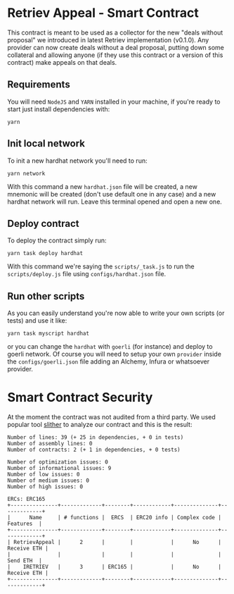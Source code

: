 # Retriev Appeal - Smart Contract

This contract is meant to be used as a collector for the new "deals without proposal" we introduced in latest Retriev implementation (v0.1.0). 
Any provider can now create deals without a deal proposal, putting down some collateral and allowing anyone (if they use this contract or a version of this contract) make appeals on that deals.

## Requirements

You will need `NodeJS` and `YARN` installed in your machine, if you're ready to start just install dependencies with:

```
yarn
```

## Init local network

To init a new hardhat network you'll need to run:
```
yarn network
```

With this command a new `hardhat.json` file will be created, a new mnemonic will be created (don't use default one in any case) and a new hardhat network will run. Leave this terminal opened and open a new one.

## Deploy contract

To deploy the contract simply run:

```
yarn task deploy hardhat
```

With this command we're saying the `scripts/_task.js` to run the `scripts/deploy.js` file using `configs/hardhat.json` file.

## Run other scripts

As you can easily understand you're now able to write your own scripts (or tests) and use it like:

```
yarn task myscript hardhat
```

or you can change the `hardhat` with `goerli` (for instance) and deploy to goerli network. Of course you will need to setup your own `provider` inside the `configs/goerli.json` file adding an Alchemy, Infura or whatsoever provider.
# Smart Contract Security

At the moment the contract was not audited from a third party. We used popular tool [slither](https://github.com/crytic/slither) to analyze our contract and this is the result:

```
Number of lines: 39 (+ 25 in dependencies, + 0 in tests)
Number of assembly lines: 0
Number of contracts: 2 (+ 1 in dependencies, + 0 tests) 

Number of optimization issues: 0
Number of informational issues: 9
Number of low issues: 0
Number of medium issues: 0
Number of high issues: 0

ERCs: ERC165
+---------------+-------------+--------+------------+--------------+-------------+
|      Name     | # functions |  ERCS  | ERC20 info | Complex code |   Features  |
+---------------+-------------+--------+------------+--------------+-------------+
| RetrievAppeal |      2      |        |            |      No      | Receive ETH |
|               |             |        |            |              |   Send ETH  |
|    IRETRIEV   |      3      | ERC165 |            |      No      | Receive ETH |
+---------------+-------------+--------+------------+--------------+-------------+
```